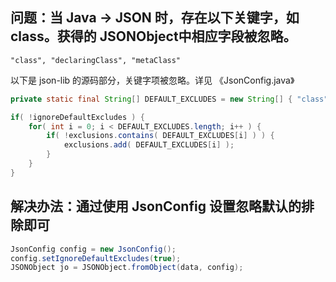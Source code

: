 
## 问题：当 Java -> JSON 时，存在以下关键字，如class。获得的 JSONObject中相应字段被忽略。

    "class", "declaringClass", "metaClass"

以下是 json-lib 的源码部分，关键字项被忽略。详见 《JsonConfig.java》

```java
private static final String[] DEFAULT_EXCLUDES = new String[] { "class", "declaringClass", "metaClass" };

if( !ignoreDefaultExcludes ) {
    for( int i = 0; i < DEFAULT_EXCLUDES.length; i++ ) {
        if( !exclusions.contains( DEFAULT_EXCLUDES[i] ) ) {
            exclusions.add( DEFAULT_EXCLUDES[i] );
        }
    }
}
```

## 解决办法：通过使用 JsonConfig 设置忽略默认的排除即可

```java
JsonConfig config = new JsonConfig();
config.setIgnoreDefaultExcludes(true);
JSONObject jo = JSONObject.fromObject(data, config);
```
